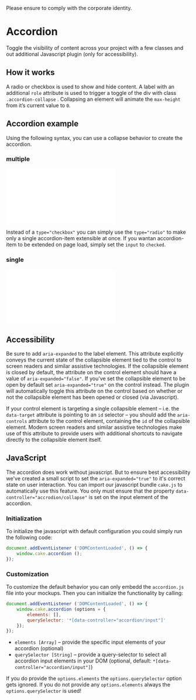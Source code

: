 <AlertInfo alertHeadline="Modifiable">
Please ensure to comply with the corporate identity.
</AlertInfo>

# Accordion

Toggle the visibility of content across your project with a few classes and out additional Javascript plugin (only for accessibility).

## How it works

A radio or checkbox is used to show and hide content. A label with an additional `role` attribute is used to trigger a toggle of the div with class `.accordion-collapse` . Collapsing an element will animate the `max-height` from it’s current value to `0`.

## Accordion example

Using the following syntax, you can use a collapse behavior to create the accordion.

### multiple

<ContentRack
    fields='
        "preview": {
            "src": "examples/AccordionMultiple.html",
            "type": "link"
        },
        "<html>":{
            "src": "examples/AccordionMultiple.html",
            "type": "content",
            "selector": "#showBox"
        },
        "JS":{
            "src": "examples/accordion.js",
            "type": "content"
        }
    '
 />

![AccordionMultiple](examples/AccordionMultiple.html)

Instead of a `type="checkbox"` you can simply use the `type="radio"` to make only a single accordion-item extensible at once.
If you wantan accordion-item to be extended on page load, simply set the `input` to `checked`.

### single

<ContentRack
    fields='
        "preview": {
            "src": "examples/AccordionSingle.html",
            "type": "link"
        },
        "<html>":{
            "src": "examples/AccordionSingle.html",
            "type": "content",
            "selector": "#showBox"
        },
        "JS":{
            "src": "examples/accordion.js",
            "type": "content"
        }
    '
 />

![AccordionSingle](examples/AccordionSingle.html)

## Accessibility

Be sure to add `aria-expanded` to the label element. This attribute explicitly conveys the current state of the collapsible element tied to the control to screen readers and similar assistive technologies. If the collapsible element is closed by default, the attribute on the control element should have a value of `aria-expanded="false"`. If you’ve set the collapsible element to be open by default set `aria-expanded="true"` on the control instead. The plugin will automatically toggle this attribute on the control based on whether or not the collapsible element has been opened or closed (via Javascript).

If your control element is targeting a single collapsible element – i.e. the `data-target` attribute is pointing to an `id` selector – you should add the `aria-controls` attribute to the control element, containing the `id` of the collapsible element. Modern screen readers and similar assistive technologies make use of this attribute to provide users with additional shortcuts to navigate directly to the collapsible element itself.

## JavaScript

The accordion does work without javascript. But to ensure best accessibility we've created a small script to set the `aria-expanded="true"` to it's correct state on user interaction.
You can import our javascript bundle `cake.js` to automatically use this feature. You only must ensure that the property `data-controller="accrodion/collapse"` is set on the input element of the accordion.

### Initialization

To initialize the javascript with default configuration you could simply run the following code:

```javascript
document.addEventListener ('DOMContentLoaded', () => {
    window.cake.accordion ();
});
```

### Customization

To customize the default behavior you can only embedd the `accordion.js` file into your mockups. Then you can initialize the functionality by calling:

```javascript
document.addEventListener ('DOMContentLoaded', () => {
    window.cake.accordion (options = {
        elements: [],
        querySelector: '*[data-controller="accordion/input"]'
    });
});
```

* `elements [Array]` – provide the specific input elements of your accordion (optional)
* `querySelector [String]` – provide a query-selector to select all accordion input elements in your DOM (optional, default: `*[data-controller="accordion/input"]`)

If you do provide the `options.elements` the `options.querySelector` option gets ignored. If you do not provide any `options.elements` always the `options.querySelector` is used!
